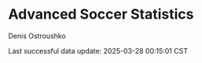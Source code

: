 # Advanced Soccer Statistics
Denis Ostroushko

<!-- gfm -->

Last successful data update: 2025-03-28 00:15:01 CST

